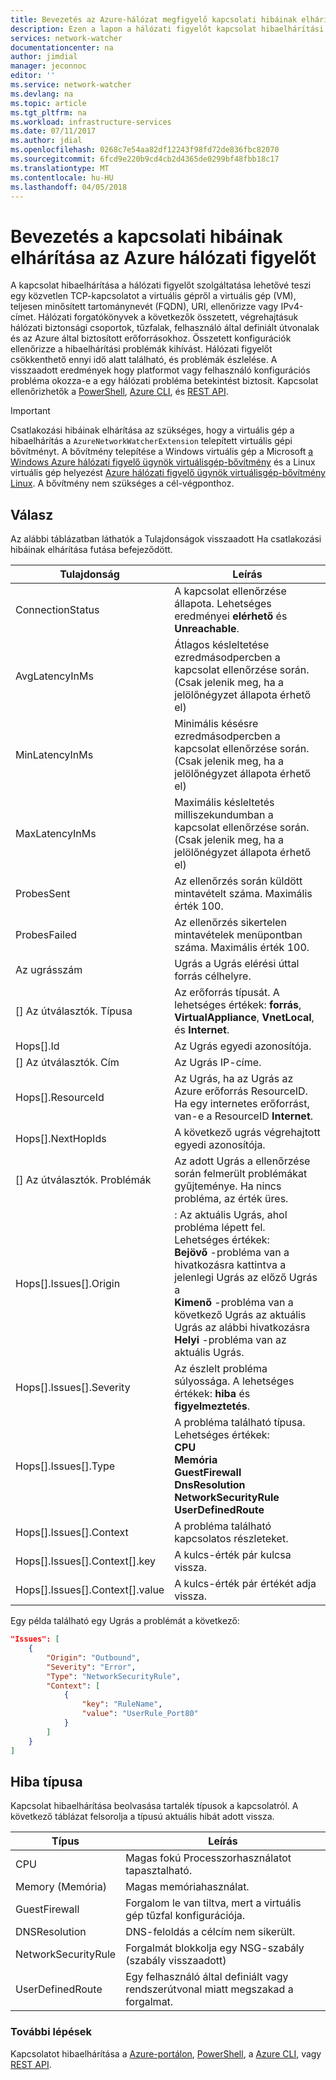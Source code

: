 ```yaml
---
title: Bevezetés az Azure-hálózat megfigyelő kapcsolati hibáinak elhárítása |} Microsoft Docs
description: Ezen a lapon a hálózati figyelőt kapcsolat hibaelhárítási funkció áttekintése
services: network-watcher
documentationcenter: na
author: jimdial
manager: jeconnoc
editor: ''
ms.service: network-watcher
ms.devlang: na
ms.topic: article
ms.tgt_pltfrm: na
ms.workload: infrastructure-services
ms.date: 07/11/2017
ms.author: jdial
ms.openlocfilehash: 0268c7e54aa82df12243f98fd72de836fbc82070
ms.sourcegitcommit: 6fcd9e220b9cd4cb2d4365de0299bf48fbb18c17
ms.translationtype: MT
ms.contentlocale: hu-HU
ms.lasthandoff: 04/05/2018
---
```

# <a name="introduction-to-connection-troubleshoot-in-azure-network-watcher"></a>Bevezetés a kapcsolati hibáinak elhárítása az Azure hálózati figyelőt

A kapcsolat hibaelhárítása a hálózati figyelőt szolgáltatása lehetővé teszi egy közvetlen TCP-kapcsolatot a virtuális gépről a virtuális gép (VM), teljesen minősített tartománynevét (FQDN), URI, ellenőrizze vagy IPv4-címet. Hálózati forgatókönyvek a következők összetett, végrehajtásuk hálózati biztonsági csoportok, tűzfalak, felhasználó által definiált útvonalak és az Azure által biztosított erőforrásokhoz. Összetett konfigurációk ellenőrizze a hibaelhárítási problémák kihívást. Hálózati figyelőt csökkenthető ennyi idő alatt található, és problémák észlelése. A visszaadott eredmények hogy platformot vagy felhasználó konfigurációs probléma okozza-e a egy hálózati probléma betekintést biztosít. Kapcsolat ellenőrizhetők a [PowerShell](network-watcher-connectivity-powershell.md), [Azure CLI](network-watcher-connectivity-cli.md), és [REST API](network-watcher-connectivity-rest.md).

> [!IMPORTANT]
> Csatlakozási hibáinak elhárítása az szükséges, hogy a virtuális gép a hibaelhárítás a `AzureNetworkWatcherExtension` telepített virtuális gépi bővítményt. A bővítmény telepítése a Windows virtuális gép a Microsoft [a Windows Azure hálózati figyelő ügynök virtuálisgép-bővítmény](../virtual-machines/windows/extensions-nwa.md?toc=%2fazure%2fnetwork-watcher%2ftoc.json) és a Linux virtuális gép helyezést [Azure hálózati figyelő ügynök virtuálisgép-bővítmény Linux](../virtual-machines/linux/extensions-nwa.md?toc=%2fazure%2fnetwork-watcher%2ftoc.json). A bővítmény nem szükséges a cél-végponthoz.

## <a name="response"></a>Válasz

Az alábbi táblázatban láthatók a Tulajdonságok visszaadott Ha csatlakozási hibáinak elhárítása futása befejeződött.

|Tulajdonság  |Leírás  |
|---------|---------|
|ConnectionStatus     | A kapcsolat ellenőrzése állapota. Lehetséges eredményei **elérhető** és **Unreachable**.        |
|AvgLatencyInMs     | Átlagos késleltetése ezredmásodpercben a kapcsolat ellenőrzése során. (Csak jelenik meg, ha a jelölőnégyzet állapota érhető el)        |
|MinLatencyInMs     | Minimális késésre ezredmásodpercben a kapcsolat ellenőrzése során. (Csak jelenik meg, ha a jelölőnégyzet állapota érhető el)        |
|MaxLatencyInMs     | Maximális késleltetés milliszekundumban a kapcsolat ellenőrzése során. (Csak jelenik meg, ha a jelölőnégyzet állapota érhető el)        |
|ProbesSent     | Az ellenőrzés során küldött mintavételt száma. Maximális érték 100.        |
|ProbesFailed     | Az ellenőrzés sikertelen mintavételek menüpontban száma. Maximális érték 100.        |
|Az ugrásszám     | Ugrás a Ugrás elérési úttal forrás célhelyre.        |
|[] Az útválasztók. Típusa     | Az erőforrás típusát. A lehetséges értékek: **forrás**, **VirtualAppliance**, **VnetLocal**, és **Internet**.        |
|Hops[].Id | Az Ugrás egyedi azonosítója.|
|[] Az útválasztók. Cím | Az Ugrás IP-címe.|
|Hops[].ResourceId | Az Ugrás, ha az Ugrás az Azure erőforrás ResourceID. Ha egy internetes erőforrást, van-e a ResourceID **Internet**. |
|Hops[].NextHopIds | A következő ugrás végrehajtott egyedi azonosítója.|
|[] Az útválasztók. Problémák | Az adott Ugrás a ellenőrzése során felmerült problémákat gyűjteménye. Ha nincs probléma, az érték üres.|
|Hops[].Issues[].Origin | : Az aktuális Ugrás, ahol probléma lépett fel. Lehetséges értékek:<br/> **Bejövő** -probléma van a hivatkozásra kattintva a jelenlegi Ugrás az előző Ugrás a<br/>**Kimenő** -probléma van a következő Ugrás az aktuális Ugrás az alábbi hivatkozásra<br/>**Helyi** -probléma van az aktuális Ugrás.|
|Hops[].Issues[].Severity | Az észlelt probléma súlyossága. A lehetséges értékek: **hiba** és **figyelmeztetés**. |
|Hops[].Issues[].Type |A probléma található típusa. Lehetséges értékek: <br/>**CPU**<br/>**Memória**<br/>**GuestFirewall**<br/>**DnsResolution**<br/>**NetworkSecurityRule**<br/>**UserDefinedRoute** |
|Hops[].Issues[].Context |A probléma található kapcsolatos részleteket.|
|Hops[].Issues[].Context[].key |A kulcs-érték pár kulcsa vissza.|
|Hops[].Issues[].Context[].value |A kulcs-érték pár értékét adja vissza.|

Egy példa található egy Ugrás a problémát a következő:

```json
"Issues": [
    {
        "Origin": "Outbound",
        "Severity": "Error",
        "Type": "NetworkSecurityRule",
        "Context": [
            {
                "key": "RuleName",
                "value": "UserRule_Port80"
            }
        ]
    }
]
```
## <a name="fault-types"></a>Hiba típusa

Kapcsolat hibaelhárítása beolvasása tartalék típusok a kapcsolatról. A következő táblázat felsorolja a típusú aktuális hibát adott vissza.

|Típus  |Leírás  |
|---------|---------|
|CPU     | Magas fokú Processzorhasználatot tapasztalható.       |
|Memory (Memória)     | Magas memóriahasználat.       |
|GuestFirewall     | Forgalom le van tiltva, mert a virtuális gép tűzfal konfigurációja.        |
|DNSResolution     | DNS-feloldás a célcím nem sikerült.        |
|NetworkSecurityRule    | Forgalmát blokkolja egy NSG-szabály (szabály visszaadott)        |
|UserDefinedRoute|Egy felhasználó által definiált vagy rendszerútvonal miatt megszakad a forgalmat. |

### <a name="next-steps"></a>További lépések

Kapcsolatot hibaelhárítása a [Azure-portálon](network-watcher-connectivity-portal.md), [PowerShell](network-watcher-connectivity-powershell.md), a [Azure CLI](network-watcher-connectivity-cli.md), vagy [REST API](network-watcher-connectivity-rest.md).